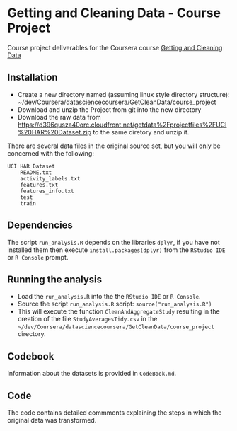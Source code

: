 Getting and Cleaning Data - Course Project
========================================

Course project deliverables for the Coursera course [Getting and Cleaning Data](https://www.coursera.org/course/getdata)

## Installation
* Create a new directory named (assuming linux style directory structure): 
	~/dev/Coursera/datasciencecoursera/GetCleanData/course_project
* Download and unzip the Project from git into the new directory
* Download the raw data from https://d396qusza40orc.cloudfront.net/getdata%2Fprojectfiles%2FUCI%20HAR%20Dataset.zip to the same diretory and unzip it.

There are several data files in the original source set, but you will only be concerned with the following:
 
	UCI HAR Dataset
		README.txt
		activity_labels.txt
		features.txt
		features_info.txt
		test
		train

## Dependencies
The script `run_analysis.R` depends on the libraries `dplyr`, if you have not installed them then execute `install.packages(dplyr)` from the `RStudio IDE` or `R Console` prompt.
    
## Running the analysis     
* Load the `run_analysis.R` into the the `RStudio IDE` or `R Console`. 
* Source the script `run_analysis.R` script: `source("run_analysis.R")`
* This will execute the function `CleanAndAggregateStudy` resulting in the creation of the file `StudyAveragesTidy.csv` in the `~/dev/Coursera/datasciencecoursera/GetCleanData/course_project` directory.

## Codebook
Information about the datasets is provided in `CodeBook.md`.     

## Code 
The code contains detailed commments explaining the steps in which the original data was transformed.

